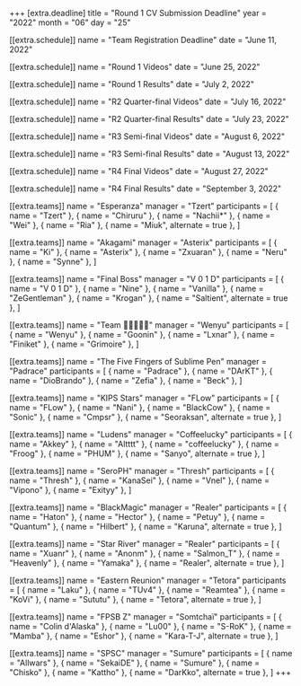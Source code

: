 +++
[extra.deadline]
title = "Round 1 CV Submission Deadline"
year = "2022"
month = "06"
day = "25"

[[extra.schedule]]
name = "Team Registration Deadline"
date = "June 11, 2022"

[[extra.schedule]]
name = "Round 1 Videos"
date = "June 25, 2022"

[[extra.schedule]]
name = "Round 1 Results"
date = "July 2, 2022"

[[extra.schedule]]
name = "R2 Quarter-final Videos"
date = "July 16, 2022"

[[extra.schedule]]
name = "R2 Quarter-final Results"
date = "July 23, 2022"

[[extra.schedule]]
name = "R3 Semi-final Videos"
date = "August 6, 2022"

[[extra.schedule]]
name = "R3 Semi-final Results"
date = "August 13, 2022"

[[extra.schedule]]
name = "R4 Final Videos"
date = "August 27, 2022"

[[extra.schedule]]
name = "R4 Final Results"
date = "September 3, 2022"

[[extra.teams]]
name = "Esperanza"
manager = "Tzert"
participants = [
	{ name = "Tzert" },
	{ name = "Chiruru" },
	{ name = "Nachii*" },
	{ name = "Wei" },
	{ name = "Ria" },
	{ name = "Miuk", alternate = true },
]

[[extra.teams]]
name = "Akagami"
manager = "Asterix"
participants = [
	{ name = "Ki" },
	{ name = "Asterix" },
	{ name = "Zxuaran" },
	{ name = "Neru" },
	{ name = "Synne" },
]

[[extra.teams]]
name = "Final Boss"
manager = "V 0 1 D"
participants = [
	{ name = "V 0 1 D" },
	{ name = "Nine" },
	{ name = "Vanilla" },
	{ name = "ZeGentleman" },
	{ name = "Krogan" },
	{ name = "Saltient", alternate = true },
]

[[extra.teams]]
name = "Team 🌺🌸🌹💐🌷"
manager = "Wenyu"
participants = [
	{ name = "Wenyu" },
	{ name = "Goonin" },
	{ name = "Lxnar" },
	{ name = "Finiket" },
	{ name = "Grimoire" },
]

[[extra.teams]]
name = "The Five Fingers of Sublime Pen"
manager = "Padrace"
participants = [
	{ name = "Padrace" },
	{ name = "DArKT" },
	{ name = "DioBrando" },
	{ name = "Zefia" },
	{ name = "Beck" },
]

[[extra.teams]]
name = "KIPS Stars"
manager = "FLow"
participants = [
	{ name = "FLow" },
	{ name = "Nani" },
	{ name = "BlackCow" },
	{ name = "Sonic" },
	{ name = "Cmpsr" },
	{ name = "Seoraksan", alternate = true },
]

[[extra.teams]]
name = "Ludens"
manager = "Coffeelucky"
participants = [
	{ name = "Akkey" },
	{ name = "Altttt" },
	{ name = "coffeelucky" },
	{ name = "Froog" },
	{ name = "PHUM" },
	{ name = "Sanyo", alternate = true },
]

[[extra.teams]]
name = "SeroPH"
manager = "Thresh"
participants = [
	{ name = "Thresh" },
	{ name = "KanaSei" },
	{ name = "Vnel" },
	{ name = "Vipono" },
	{ name = "Exityy" },
]

[[extra.teams]]
name = "BlackMagic"
manager = "Realer"
participants = [
	{ name = "Haton" },
	{ name = "Hector" },
	{ name = "Petuy" },
	{ name = "Quantum" },
	{ name = "Hilbert" },
	{ name = "Karuna", alternate = true },
]

[[extra.teams]]
name = "Star River"
manager = "Realer"
participants = [
	{ name = "Xuanr" },
	{ name = "Anonm" },
	{ name = "Salmon_T" },
	{ name = "Heavenly" },
	{ name = "Yamaka" },
	{ name = "Realer", alternate = true },
]

[[extra.teams]]
name = "Eastern Reunion"
manager = "Tetora"
participants = [
	{ name = "Laku" },
	{ name = "TUv4" },
	{ name = "Reamtea" },
	{ name = "KoVi" },
	{ name = "Sututu" },
	{ name = "Tetora", alternate = true },
]

[[extra.teams]]
name = "FPSB Z"
manager = "Somtchaï"
participants = [
	{ name = "Colin d'Alaska" },
	{ name = "Lu00" },
	{ name = "S-RoK" },
	{ name = "Mamba" },
	{ name = "Eshor" },
	{ name = "Kara-T-J", alternate = true },
]

[[extra.teams]]
name = "SPSC"
manager = "Sumure"
participants = [
	{ name = "Allwars" },
	{ name = "SekaiDE" },
	{ name = "Sumure" },
	{ name = "Chisko" },
	{ name = "Kattho" },
	{ name = "DarKko", alternate = true },
]
+++

